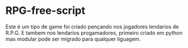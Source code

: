 # RPG-free-script

Este é um tipo de game foi criado pençando nos jogadores lendarios de R.P.G.
E tambem nos lendarios progamadores, primeiro criado em python mas modular
pode ser migrado para qualquer liguagem.
